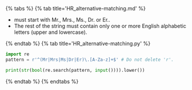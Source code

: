 {% tabs %}
{% tab title='HR_alternative-matching.md' %}

* must start with Mr., Mrs., Ms., Dr. or Er..
* The rest of the string must contain only one or more English alphabetic letters (upper and lowercase).

{% endtab %}
{% tab title='HR_alternative-matching.py' %}

```py
import re
pattern = r'^(Mr|Mrs|Ms|Dr|Er)\.[A-Za-z]+$'	# Do not delete 'r'.

print(str(bool(re.search(pattern, input()))).lower())
```

{% endtab %}
{% endtabs %}